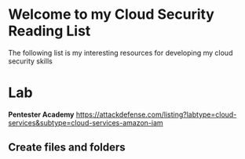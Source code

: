 # Welcome to my Cloud Security Reading List

The following list is my interesting resources for developing my cloud security skills


# Lab
**Pentester Academy** 
https://attackdefense.com/listing?labtype=cloud-services&subtype=cloud-services-amazon-iam


## Create files and folders
